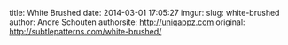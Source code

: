 title: White Brushed
date: 2014-03-01 17:05:27
imgur: 
slug: white-brushed
author: Andre Schouten
authorsite: http://uniqappz.com
original: http://subtlepatterns.com/white-brushed/
